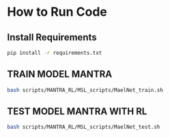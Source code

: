 # How to Run Code

## Install Requirements

```bash 
pip install -r requirements.txt
```

## TRAIN MODEL MANTRA
```bash 
bash scripts/MANTRA_RL/MSL_scripts/MaelNet_train.sh
```

## TEST MODEL MANTRA WITH RL
```bash 
bash scripts/MANTRA_RL/MSL_scripts/MaelNet_test.sh
```
